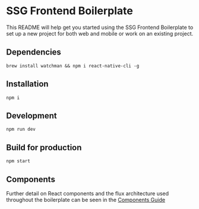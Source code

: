 # SSG Frontend Boilerplate

This README will help get you started using the SSG Frontend Boilerplate to set up a new project for both web and mobile or work on an existing project.



## Dependencies

``brew install watchman && npm i react-native-cli -g`` 

## Installation 

``npm i``

## Development

```npm run dev```


## Build for production

```npm start```


## Components

Further detail on React components and the flux architecture used throughout the boilerplate can be seen in the [Components Guide](https://git.solidstategroup.com/solidstategroup/ssg-frontend-boilerplate/blob/master/docs/Components.md)
